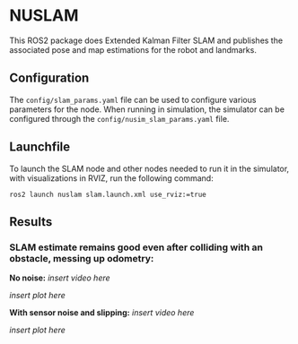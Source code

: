 # NUSLAM
This ROS2 package does Extended Kalman Filter SLAM and publishes
the associated pose and map estimations for the robot and landmarks.

## Configuration
The `config/slam_params.yaml` file can be used to configure
various parameters for the node. When running in simulation, the simulator
can be configured through the `config/nusim_slam_params.yaml` file.

## Launchfile
To launch the SLAM node and other nodes needed to run it in the simulator,
with visualizations in RVIZ, run the following command:

```
ros2 launch nuslam slam.launch.xml use_rviz:=true
```

## Results

### SLAM estimate remains good even after colliding with an obstacle, messing up odometry:

**No noise:**
*insert video here*

*insert plot here*

**With sensor noise and slipping:**
*insert video here*

*insert plot here*
